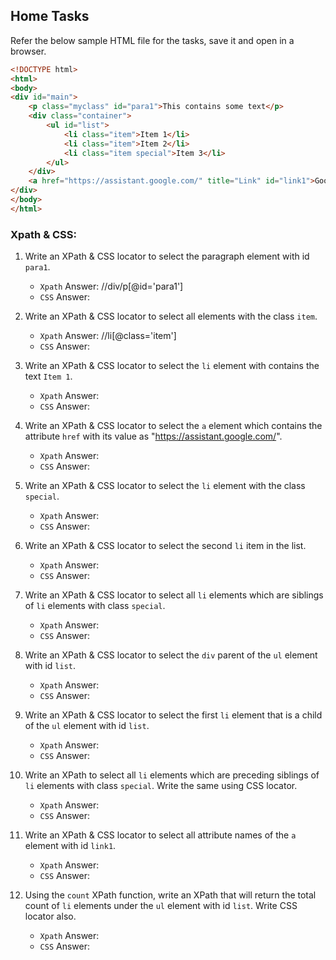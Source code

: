 ## Home Tasks

Refer the below sample HTML file for the tasks, save it and open in a browser.

```html
<!DOCTYPE html>
<html>
<body>
<div id="main">
    <p class="myclass" id="para1">This contains some text</p>
    <div class="container">
        <ul id="list">
            <li class="item">Item 1</li>
            <li class="item">Item 2</li>
            <li class="item special">Item 3</li>
        </ul>
    </div>
    <a href="https://assistant.google.com/" title="Link" id="link1">Google Assistant</a>
</div>
</body>
</html>
```

### Xpath & CSS:

1. Write an XPath & CSS locator to select the paragraph element with id `para1`.

    - `Xpath` Answer: //div/p[@id='para1']
    - `CSS` Answer:
   
2. Write an XPath & CSS locator to select all elements with the class `item`.

    - `Xpath` Answer: //li[@class='item']
    - `CSS` Answer:
   
3. Write an XPath & CSS locator to select the `li` element with contains the text `Item 1`.

    - `Xpath` Answer:
    - `CSS` Answer:
   
4. Write an XPath & CSS locator to select the `a` element which contains the attribute `href` with its value as "https://assistant.google.com/".

    - `Xpath` Answer:
    - `CSS` Answer:
   
5. Write an XPath & CSS locator to select the `li` element with the class `special`.

    - `Xpath` Answer:
    - `CSS` Answer:
   
6. Write an XPath & CSS locator to select the second `li` item in the list.

    - `Xpath` Answer:
    - `CSS` Answer:
   
7. Write an XPath & CSS locator to select all `li` elements which are siblings of `li` elements with class `special`.

    - `Xpath` Answer:
    - `CSS` Answer:
   
8. Write an XPath & CSS locator to select the `div` parent of the `ul` element with id `list`.

    - `Xpath` Answer:
    - `CSS` Answer:
   
9. Write an XPath & CSS locator to select the first `li` element that is a child of the `ul` element with id `list`.

    - `Xpath` Answer:
    - `CSS` Answer:
   
10. Write an XPath to select all `li` elements which are preceding siblings of `li` elements with class `special`. Write the same using CSS locator.

    - `Xpath` Answer:
    - `CSS` Answer:
    
11. Write an XPath & CSS locator to select all attribute names of the `a` element with id `link1`.

    - `Xpath` Answer:
    - `CSS` Answer:
    
12. Using the `count` XPath function, write an XPath that will return the total count of `li` elements under the `ul` element with id `list`. Write CSS locator also.

    - `Xpath` Answer:
    - `CSS` Answer:
